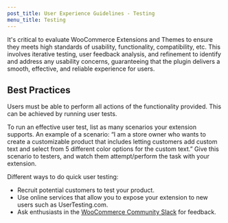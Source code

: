 ```yaml
---
post_title: User Experience Guidelines - Testing
menu_title: Testing
---
```


It's critical to evaluate WooCommerce Extensions and Themes to ensure they meets high standards of usability, functionality, compatibility, etc. This involves iterative testing, user feedback analysis, and refinement to identify and address any usability concerns, guaranteeing that the plugin delivers a smooth, effective, and reliable experience for users.

## Best Practices

Users must be able to perform all actions of the functionality provided. This can be achieved by running user tests.

To run an effective user test, list as many scenarios your extension supports. An example of a scenario: “I am a store owner who wants to create a customizable product that includes letting customers add custom text and select from 5 different color options for the custom text.” Give this scenario to testers, and watch them attempt/perform the task with your extension.

Different ways to do quick user testing:
- Recruit potential customers to test your product.
- Use online services that allow you to expose your extension to new users such as UserTesting.com.
- Ask enthusiasts in the [WooCommerce Community Slack](https://woocommerce.com/community-slack/) for feedback.